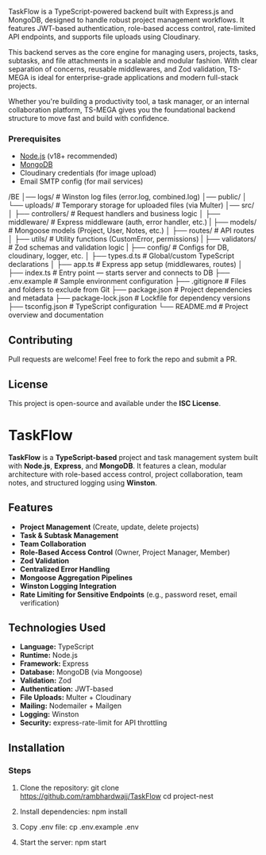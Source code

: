 TaskFlow is a TypeScript-powered backend built with Express.js and MongoDB, designed to handle robust project management workflows. It features JWT-based authentication, role-based access control, rate-limited API endpoints, and supports file uploads using Cloudinary.

This backend serves as the core engine for managing users, projects, tasks, subtasks, and file attachments in a scalable and modular fashion. With clear separation of concerns, reusable middlewares, and Zod validation, TS-MEGA is ideal for enterprise-grade applications and modern full-stack projects.

Whether you're building a productivity tool, a task manager, or an internal collaboration platform, TS-MEGA gives you the foundational backend structure to move fast and build with confidence.



### Prerequisites

- [Node.js](https://nodejs.org/en/) (v18+ recommended)
- [MongoDB](https://www.mongodb.com/)
- Cloudinary credentials (for image upload)
- Email SMTP config (for mail services)



/BE
│── logs/                  # Winston log files (error.log, combined.log)
│── public/
│   └── uploads/           # Temporary storage for uploaded files (via Multer)
│── src/
│   ├── controllers/       # Request handlers and business logic
│   ├── middleware/        # Express middleware (auth, error handler, etc.)
|   ├── models/            # Mongoose models (Project, User, Notes, etc.)
│   ├── routes/            # API routes
│   ├── utils/             # Utility functions (CustomError, permissions)
|   ├── validators/        # Zod schemas and validation logic
|   ├── config/            # Configs for DB, cloudinary, logger, etc.
│   ├── types.d.ts         # Global/custom TypeScript declarations
│   ├── app.ts             # Express app setup (middlewares, routes)
│   ├── index.ts           # Entry point — starts server and connects to DB
├── .env.example           # Sample environment configuration
├── .gitignore             # Files and folders to exclude from Git
├── package.json           # Project dependencies and metadata
├── package-lock.json      # Lockfile for dependency versions
├── tsconfig.json          # TypeScript configuration
└── README.md              # Project overview and documentation

## Contributing

Pull requests are welcome! Feel free to fork the repo and submit a PR.

## License

This project is open-source and available under the **ISC License**.
# TaskFlow

**TaskFlow** is a **TypeScript-based** project and task management system built with **Node.js**, **Express**, and **MongoDB**. It features a clean, modular architecture with role-based access control, project collaboration, team notes, and structured logging using **Winston**.

## Features

- **Project Management** (Create, update, delete projects)
- **Task & Subtask Management**
- **Team Collaboration**
- **Role-Based Access Control** (Owner, Project Manager, Member)
- **Zod Validation**
- **Centralized Error Handling**
- **Mongoose Aggregation Pipelines**
- **Winston Logging Integration**
- **Rate Limiting for Sensitive Endpoints** (e.g., password reset, email verification)

## Technologies Used

- **Language:** TypeScript
- **Runtime:** Node.js
- **Framework:** Express
- **Database:** MongoDB (via Mongoose)
- **Validation:** Zod
- **Authentication:** JWT-based
- **File Uploads:** Multer + Cloudinary
- **Mailing:** Nodemailer + Mailgen
- **Logging:** Winston
- **Security:** express-rate-limit for API throttling

## Installation


### Steps

1. Clone the repository:
   git clone https://github.com/rambhardwajj/TaskFlow
   cd project-nest
   
2. Install dependencies:
   npm install
   
3. Copy .env file:
   cp .env.example .env
   
4. Start the server:
   npm start
   
